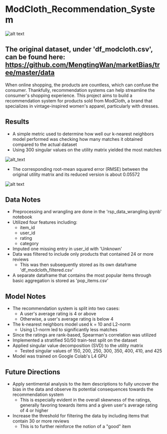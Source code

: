 # ModCloth_Recommendation_System
![alt text](https://platform.vox.com/wp-content/uploads/sites/2/chorus/uploads/chorus_asset/file/8177601/Screen_Shot_2017_03_15_at_4.24.53_PM.png?quality=90&strip=all&crop=0,2.844141069397,100,94.311717861206/to/img.png)

## The original dataset, under 'df_modcloth.csv', can be found here: https://github.com/MengtingWan/marketBias/tree/master/data

When online shopping, the products are countless, which can confuse the consumer. Thankfully, recommendation systems can help streamline the consumer's shopping experience. This project aims to build a recommendation system for products sold from ModCloth, a brand that specializes in vintage-inspired women's apparel, particularly with dresses. 

## Results
- A simple metric used to determine how well our k-nearest neighbors model performed was checking how many matches it obtained compared to the actual dataset
- Using 300 singular values on the utility matrix yielded the most matches
  
![alt_text](https://i.gyazo.com/311089b21c447695dc7957518c1c2ac2.png)

- The corresponding root-mean squared error (RMSE) between the original utility matrix and its reduced version is about 0.05572

![alt text](https://i.gyazo.com/a05d24d1060f1803eadc6d57c44e402a.png)

## Data Notes
- Preprocessing and wrangling are done in the 'rsp_data_wrangling.ipynb' notebook
- Utilized four features including:
  - item_id
  - user_id
  - rating
  - category
- Imputed one missing entry in user_id with 'Unknown'
- Data was filtered to include only products that contained 24 or more reviews
  - This was then subsequently stored as its own dataframe 'df_modcloth_filtered.csv'
- A separate dataframe that contains the most popular items through basic aggregation is stored as 'pop_items.csv'

## Model Notes
- The recommendation system is split into two cases:
  - A user's average rating is 4 or above
  - Otherwise, a user's average rating is below 4
- The k-nearest neighbors model used k = 10 and L2-norm
  - Using L1-norm led to significantly less matches
- Since the ratings are rank-based, Spearman's correlation was utilized
- Implemented a stratified 50/50 train-test split on the dataset
- Applied singular value decomposition (SVD) to the utility matrix
  - Tested singular values of 150, 200, 250, 300, 350, 400, 410, and 425
- Model was trained on Google Colab's L4 GPU
## Future Directions
- Apply sentimental analysis to the item descriptions to fully uncover the bias in the data and observe its potential consequences towards the recommendation system
  - This is especially evident in the overall skewness of the ratings, generally favoring towards items and a given user's average rating of 4 or higher
- Increase the threshold for filtering the data by including items that contain 30 or more reviews
  - This is to further reinforce the notion of a "good" item
